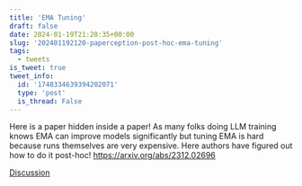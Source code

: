 ```yaml
---
title: 'EMA Tuning'
draft: false
date: 2024-01-19T21:20:35+00:00
slug: '202401192120-paperception-post-hoc-ema-tuning'
tags:
  - tweets
is_tweet: true
tweet_info:
  id: '1748334639394202071'
  type: 'post'
  is_thread: False
---
```




Here is a paper hidden inside a paper! As many folks doing LLM training knows EMA can improve models significantly but tuning EMA is hard because runs themselves are very expensive. Here authors have figured out how to do it post-hoc!
<https://arxiv.org/abs/2312.02696>

[Discussion](https://x.com/sytelus/status/1748334639394202071)

